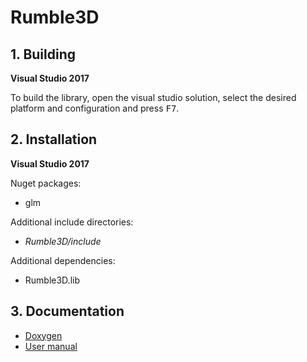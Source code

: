 # Rumble3D
## 1. Building

**Visual Studio 2017**

To build the library, open the visual studio solution, select the desired platform and configuration and press <kbd>F7</kbd>.

## 2. Installation

**Visual Studio 2017**

Nuget packages:
* glm

Additional include directories:
* *Rumble3D/include*

Additional dependencies:
* Rumble3D.lib

## 3. Documentation
* [Doxygen](https://nelaty.github.io/Rumble3D/Doc/DoxygenDoc/html/index.html)
* [User manual](https://nelaty.github.io/Rumble3D/Doc/UserManual/Rumble3D_UserManual.pdf)
